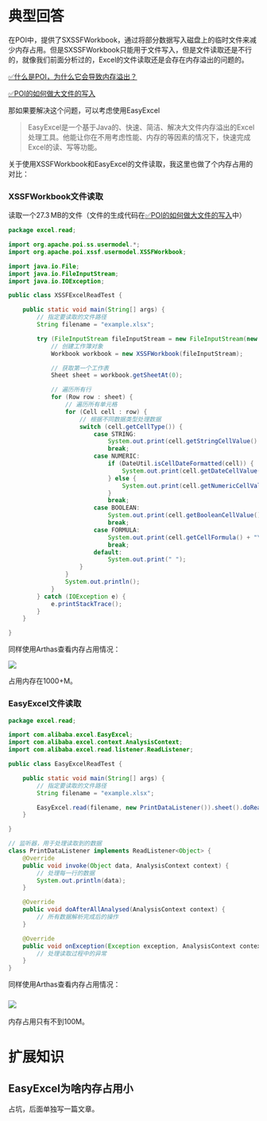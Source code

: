 # 典型回答


在POI中，提供了SXSSFWorkbook，通过将部分数据写入磁盘上的临时文件来减少内存占用。但是SXSSFWorkbook只能用于文件写入，但是文件读取还是不行的，就像我们前面分析过的，Excel的文件读取还是会存在内存溢出的问题的。



[✅什么是POI，为什么它会导致内存溢出？](https://www.yuque.com/hollis666/qyhor6/gcxwx1gnimfyamvw)



[✅POI的如何做大文件的写入](https://www.yuque.com/hollis666/qyhor6/kalmkdx5fukxt13q)



那如果要解决这个问题，可以考虑使用EasyExcel



> EasyExcel是一个基于Java的、快速、简洁、解决大文件内存溢出的Excel处理工具。他能让你在不用考虑性能、内存的等因素的情况下，快速完成Excel的读、写等功能。
>



关于使用XSSFWorkbook和EasyExcel的文件读取，我这里也做了个内存占用的对比：



### XSSFWorkbook文件读取


读取一个27.3 MB的文件（文件的生成代码在[✅POI的如何做大文件的写入](https://www.yuque.com/hollis666/qyhor6/kalmkdx5fukxt13q)中）



```java
package excel.read;

import org.apache.poi.ss.usermodel.*;
import org.apache.poi.xssf.usermodel.XSSFWorkbook;

import java.io.File;
import java.io.FileInputStream;
import java.io.IOException;

public class XSSFExcelReadTest {

    public static void main(String[] args) {
        // 指定要读取的文件路径
        String filename = "example.xlsx";

        try (FileInputStream fileInputStream = new FileInputStream(new File(filename))) {
            // 创建工作簿对象
            Workbook workbook = new XSSFWorkbook(fileInputStream);

            // 获取第一个工作表
            Sheet sheet = workbook.getSheetAt(0);

            // 遍历所有行
            for (Row row : sheet) {
                // 遍历所有单元格
                for (Cell cell : row) {
                    // 根据不同数据类型处理数据
                    switch (cell.getCellType()) {
                        case STRING:
                            System.out.print(cell.getStringCellValue() + "\t");
                            break;
                        case NUMERIC:
                            if (DateUtil.isCellDateFormatted(cell)) {
                                System.out.print(cell.getDateCellValue() + "\t");
                            } else {
                                System.out.print(cell.getNumericCellValue() + "\t");
                            }
                            break;
                        case BOOLEAN:
                            System.out.print(cell.getBooleanCellValue() + "\t");
                            break;
                        case FORMULA:
                            System.out.print(cell.getCellFormula() + "\t");
                            break;
                        default:
                            System.out.print(" ");
                    }
                }
                System.out.println();
            }
        } catch (IOException e) {
            e.printStackTrace();
        } 
    }

}

```





同样使用Arthas查看内存占用情况：



![](https://cdn.nlark.com/yuque/0/2023/png/5378072/1700377615322-53e7546e-3383-4316-8506-16eada7b74e5.png)



占用内存在1000+M。



### EasyExcel文件读取
```java
package excel.read;

import com.alibaba.excel.EasyExcel;
import com.alibaba.excel.context.AnalysisContext;
import com.alibaba.excel.read.listener.ReadListener;

public class EasyExcelReadTest {

    public static void main(String[] args) {
        // 指定要读取的文件路径
        String filename = "example.xlsx";

        EasyExcel.read(filename, new PrintDataListener()).sheet().doRead();
    }

}

// 监听器，用于处理读取到的数据
class PrintDataListener implements ReadListener<Object> {
    @Override
    public void invoke(Object data, AnalysisContext context) {
        // 处理每一行的数据
        System.out.println(data);
    }

    @Override
    public void doAfterAllAnalysed(AnalysisContext context) {
        // 所有数据解析完成后的操作
    }

    @Override
    public void onException(Exception exception, AnalysisContext context) throws Exception {
        // 处理读取过程中的异常
    }
}
```



同样使用Arthas查看内存占用情况：

### ![](https://cdn.nlark.com/yuque/0/2023/png/5378072/1700377694873-6495aa8e-f41e-4842-8e03-0c6848a6c6b4.png) 


内存占用只有不到100M。



# 扩展知识


## EasyExcel为啥内存占用小


占坑，后面单独写一篇文章。

